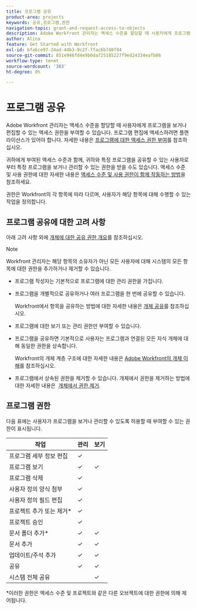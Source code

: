 ```yaml
---
title: 프로그램 공유
product-area: projects
keywords: 공유,프로그램,권한
navigation-topic: grant-and-request-access-to-objects
description: Adobe Workfront 관리자는 액세스 수준을 할당할 때 사용자에게 프로그램을 보거나 편집할 수 있는 액세스 권한을 부여할 수 있습니다. 프로그램 편집에 액세스하려면 플랜 라이선스가 있어야 합니다.
author: Alina
feature: Get Started with Workfront
exl-id: bfa6ce97-24ad-44b3-9c2f-7fac6b748f94
source-git-commit: 851e946fd4e9b0da725185227f9ed24334eafb86
workflow-type: tm+mt
source-wordcount: '383'
ht-degree: 0%

---
```


# 프로그램 공유


Adobe Workfront 관리자는 액세스 수준을 할당할 때 사용자에게 프로그램을 보거나 편집할 수 있는 액세스 권한을 부여할 수 있습니다. 프로그램 편집에 액세스하려면 플랜 라이선스가 있어야 합니다. 자세한 내용은 [프로그램에 대한 액세스 권한 부여](../../administration-and-setup/add-users/configure-and-grant-access/grant-access-programs.md)를 참조하십시오.

귀하에게 부여된 액세스 수준과 함께, 귀하와 특정 프로그램을 공유할 수 있는 사용자로부터 특정 프로그램을 보거나 관리할 수 있는 권한을 받을 수도 있습니다. 액세스 수준 및 사용 권한에 대한 자세한 내용은 [액세스 수준 및 사용 권한이 함께 작동하는 방법](../../administration-and-setup/add-users/access-levels-and-object-permissions/how-access-levels-permissions-work-together.md)을 참조하세요.

권한은 Workfront의 각 항목에 따라 다르며, 사용자가 해당 항목에 대해 수행할 수 있는 작업을 정의합니다.

## 프로그램 공유에 대한 고려 사항

아래 고려 사항 외에 [개체에 대한 공유 권한 개요](../../workfront-basics/grant-and-request-access-to-objects/sharing-permissions-on-objects-overview.md)를 참조하십시오.

>[!NOTE]
>
>Workfront 관리자는 해당 항목의 소유자가 아닌 모든 사용자에 대해 시스템의 모든 항목에 대한 권한을 추가하거나 제거할 수 있습니다.

* 프로그램 작성자는 기본적으로 프로그램에 대한 관리 권한을 가집니다.

* 프로그램을 개별적으로 공유하거나 여러 프로그램을 한 번에 공유할 수 있습니다.

  Workfront에서 항목을 공유하는 방법에 대한 자세한 내용은 [개체 공유](../../workfront-basics/grant-and-request-access-to-objects/share-an-object.md)를 참조하십시오.

* 프로그램에 대한 보기 또는 관리 권한만 부여할 수 있습니다.

* 프로그램을 공유하면 기본적으로 사용자는 프로그램과 연결된 모든 자식 개체에 대해 동일한 권한을 상속합니다.

  Workfront의 개체 계층 구조에 대한 자세한 내용은 [Adobe Workfront의 개체 이해](../../workfront-basics/navigate-workfront/workfront-navigation/understand-objects.md)를 참조하십시오.

* 프로그램에서 상속된 권한을 제거할 수 있습니다. 개체에서 권한을 제거하는 방법에 대한 자세한 내용은  [개체에서 권한 제거](../../workfront-basics/grant-and-request-access-to-objects/remove-permissions-from-objects.md).

## 프로그램 권한

다음 표에는 사용자가 프로그램을 보거나 관리할 수 있도록 허용할 때 부여할 수 있는 권한이 표시됩니다.

| **작업** | **관리** | **보기** |
|---|---|---|
| 프로그램 세부 정보 편집 | ✓ |   |
| 프로그램 보기 | ✓ | ✓ |
| 프로그램 삭제 | ✓ |   |
| 사용자 정의 양식 첨부 | ✓ |   |
| 사용자 정의 필드 편집 | ✓ |   |
| 프로젝트 추가 또는 제거&#42; | ✓ |   |
| 프로젝트 승인 | ✓ |   |
| 문서 폴더 추가&#42; | ✓ | ✓ |
| 문서 추가 | ✓ | ✓ |
| 업데이트/주석 추가 | ✓ | ✓ |
| 공유 | ✓ | ✓ |
| 시스템 전체 공유 |   | ✓ |

*이러한 권한은 액세스 수준 및 프로젝트와 같은 다른 오브젝트에 대한 권한에 의해 제어됩니다.


